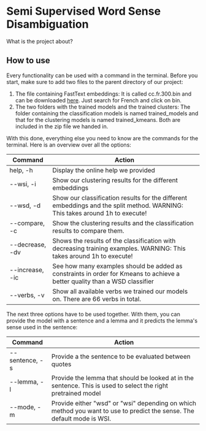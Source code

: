 # Semi Supervised Word Sense Disambiguation

What is the project about?

## How to use
Every functionality can be used with a command in the terminal. Before you start, make sure to add two files to the parent directory of our project: 

1. The file containing FastText embeddings: It is called cc.fr.300.bin and can be downloaded <a href="https://fasttext.cc/docs/en/crawl-vectors.html">here</a>. Just search for French and click on bin. 
2. The two folders with the trained models and the trained clusters: The folder containing the classification models is named trained_models and that for the clustering models is named trained_kmeans. Both are included in the zip file we handed in. 

With this done, everything else you need to know are the commands for the terminal. Here is an overview over all the options: 

|Command | Action |
|--------|--------|
help, -h |Display the online help we provided|
|--wsi, -i| Show our clustering results for the different embeddings|
|--wsd, -d|Show our classification results for the different embeddings and the split method. WARNING: This takes around 1h to execute!|
|--compare, -c|Show the clustering results and the classification results to compare them.|
|--decrease, -dv| Shows the results of the classification with decreasing training examples. WARNING: This takes around 1h to execute!|
|--increase, -ic| See how many examples should be added as constraints in order for Kmeans to achieve a better quality than a WSD classifier|
|--verbs, -v|Show all available verbs we trained our models on. There are 66 verbs in total.|

The next three options have to be used together. With them, you can provide the model with a sentence and a lemma and it predicts the lemma's sense used in the sentence: 

|Command | Action |
|--------|--------|
|--sentence, -s| Provide a the sentence to be evaluated between quotes|
|--lemma, -l| Provide the lemma that should be looked at in the sentence. This is used to select the right pretrained model|
|--mode, -m| Provide either "wsd" or "wsi" depending on which method you want to use to predict the sense. The default mode is WSI.|
